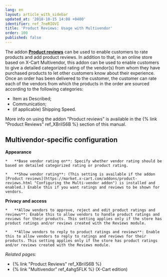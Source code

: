 ```yaml
---
lang: en
layout: article_with_sidebar
updated_at: '2018-10-15 14:08 +0400'
identifier: ref_7neRIOVI
title: 'Product Reviews: Usage with Multivendor'
order: 100
published: false
---
```

The addon **[Product reviews](https://market.x-cart.com/addons/product-reviews.html "Configuring the Multi-vendor addon")** can be used to enable customers to rate products and add product reviews. In addition to that, in an online store based on X-Cart Multivendor, this addon can be used to enable customers to give a detailed categorized rating of the vendor(s) from whom they have purchased products to let other customers know about their experience. Once an order has been delivered to the customer, the customer can rate each of the vendors from which the products in the order are sourced according to the following categories:
   
   * Item as Described;
   * Communication;
   * (if applicable) Shipping Speed.



More info on using the addon "Product reviews" is available in the {% link "Product Reviews" ref_XBriIS6B %} section of this manual.

## Multivendor-specific configuration 

**Appearance**

    *   **Base vendor rating on**: Specify whether vendor rating should be based on detailed categorized rating or product rating.
      
    *   **Show vendor rating**: (This setting is available if the addon [Product reviews](https://market.x-cart.com/addons/product-reviews.html "Configuring the Multi-vendor addon") is installed and enabled.) Enable this if you want ratings and reviews to be shown for vendors.
    
**Privacy and access**

    *   **Allow vendors to approve, reject and edit product ratings and reviews**: Enable this to allow vendors to handle product ratings and reviews for their products. This setting applies only if the store has product ratings and/or reviews created with the Reviews module.
    
    *   **Allow vendors to reply to product ratings and reviews**: Enable this to allow vendors to reply to ratings and reviews for their products. This setting applies only if the store has product ratings and/or reviews created with the Reviews module.

_Related pages:_
   
   * {% link "Product Reviews" ref_XBriIS6B %}
   * {% link "Multivendor" ref_4ahg5FLK %} (X-Cart edition)